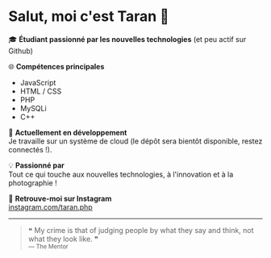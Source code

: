 # Salut, moi c'est Taran 👋

🎓 **Étudiant passionné par les nouvelles technologies** (et peu actif sur Github)

🌐 **Compétences principales**  
- JavaScript  
- HTML / CSS  
- PHP  
- MySQLi
- C++

🚀 **Actuellement en développement**  
Je travaille sur un système de cloud (le dépôt sera bientôt disponible, restez connectés !).

💡 **Passionné par**  
Tout ce qui touche aux nouvelles technologies, à l'innovation et à la photographie !

📸 **Retrouve-moi sur Instagram**  
[instagram.com/taran.php](https://www.instagram.com/taran.php?igsh=YzEzNGRpdjVrZ3Fq)

---

> ❝ My crime is that of judging people by what they say and think, not what they look like. ❞  
> <sub>— The Mentor</sub>

